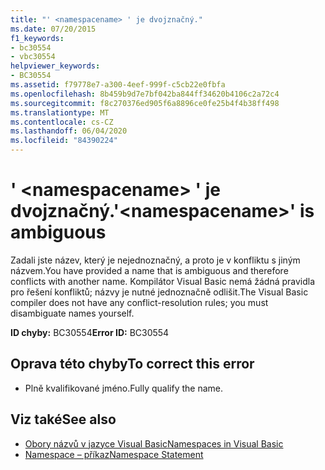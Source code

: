 ```yaml
---
title: "' <namespacename> ' je dvojznačný."
ms.date: 07/20/2015
f1_keywords:
- bc30554
- vbc30554
helpviewer_keywords:
- BC30554
ms.assetid: f79778e7-a300-4eef-999f-c5cb22e0fbfa
ms.openlocfilehash: 8b459b9d7e7bf042ba844ff34620b4106c2a72c4
ms.sourcegitcommit: f8c270376ed905f6a8896ce0fe25b4f4b38ff498
ms.translationtype: MT
ms.contentlocale: cs-CZ
ms.lasthandoff: 06/04/2020
ms.locfileid: "84390224"
---
```

# <a name="namespacename-is-ambiguous"></a><span data-ttu-id="5cc6f-102">' \<namespacename> ' je dvojznačný.</span><span class="sxs-lookup"><span data-stu-id="5cc6f-102">'\<namespacename>' is ambiguous</span></span>
<span data-ttu-id="5cc6f-103">Zadali jste název, který je nejednoznačný, a proto je v konfliktu s jiným názvem.</span><span class="sxs-lookup"><span data-stu-id="5cc6f-103">You have provided a name that is ambiguous and therefore conflicts with another name.</span></span> <span data-ttu-id="5cc6f-104">Kompilátor Visual Basic nemá žádná pravidla pro řešení konfliktů; názvy je nutné jednoznačně odlišit.</span><span class="sxs-lookup"><span data-stu-id="5cc6f-104">The Visual Basic compiler does not have any conflict-resolution rules; you must disambiguate names yourself.</span></span>  
  
 <span data-ttu-id="5cc6f-105">**ID chyby:** BC30554</span><span class="sxs-lookup"><span data-stu-id="5cc6f-105">**Error ID:** BC30554</span></span>  
  
## <a name="to-correct-this-error"></a><span data-ttu-id="5cc6f-106">Oprava této chyby</span><span class="sxs-lookup"><span data-stu-id="5cc6f-106">To correct this error</span></span>  
  
- <span data-ttu-id="5cc6f-107">Plně kvalifikované jméno.</span><span class="sxs-lookup"><span data-stu-id="5cc6f-107">Fully qualify the name.</span></span>  
  
## <a name="see-also"></a><span data-ttu-id="5cc6f-108">Viz také</span><span class="sxs-lookup"><span data-stu-id="5cc6f-108">See also</span></span>

- [<span data-ttu-id="5cc6f-109">Obory názvů v jazyce Visual Basic</span><span class="sxs-lookup"><span data-stu-id="5cc6f-109">Namespaces in Visual Basic</span></span>](../programming-guide/program-structure/namespaces.md)
- [<span data-ttu-id="5cc6f-110">Namespace – příkaz</span><span class="sxs-lookup"><span data-stu-id="5cc6f-110">Namespace Statement</span></span>](../language-reference/statements/namespace-statement.md)
